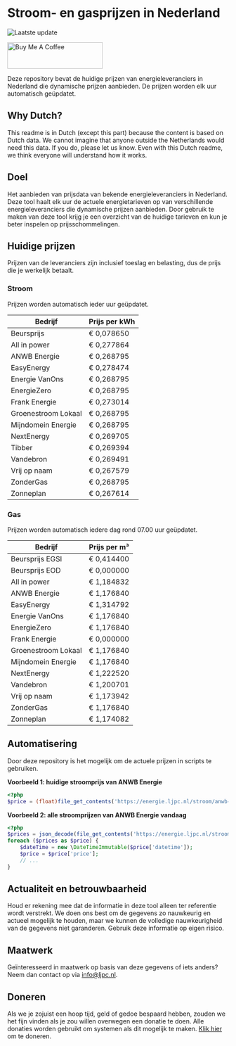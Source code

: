 # Stroom- en gasprijzen in Nederland

![Laatste update](https://img.shields.io/badge/laatste%20update-2023--11--01%2007%3A00%20CET-brightgreen)

<a href="https://www.buymeacoffee.com/Lars-" target="_blank"><img src="https://cdn.buymeacoffee.com/buttons/v2/default-orange.png" alt="Buy Me A Coffee" height="60" style="height: 60px !important;width: 217px !important;" ></a>

Deze repository bevat de huidige prijzen van energieleveranciers in Nederland die dynamische prijzen aanbieden. De prijzen worden elk uur automatisch geüpdatet.

## Why Dutch?

This readme is in Dutch (except this part) because the content is based on Dutch data. We cannot imagine that anyone outside the Netherlands would need this data. If you do, please let us know. Even with this Dutch readme, we think
everyone will understand how it works.

## Doel

Het aanbieden van prijsdata van bekende energieleveranciers in Nederland. Deze tool haalt elk uur de actuele energietarieven op van verschillende energieleveranciers die dynamische prijzen aanbieden. Door gebruik te maken van deze tool
krijg je een overzicht van de huidige tarieven en kun je beter inspelen op prijsschommelingen.

## Huidige prijzen

Prijzen van de leveranciers zijn inclusief toeslag en belasting, dus de prijs die je werkelijk betaalt.

### Stroom

Prijzen worden automatisch ieder uur geüpdatet.

 Bedrijf | Prijs per kWh 
---------|---------------
Beursprijs | € 0,078650
All in power | € 0,277864
ANWB Energie | € 0,268795
EasyEnergy | € 0,278474
Energie VanOns | € 0,268795
EnergieZero | € 0,268795
Frank Energie | € 0,273014
Groenestroom Lokaal | € 0,268795
Mijndomein Energie | € 0,268795
NextEnergy | € 0,269705
Tibber | € 0,269394
Vandebron | € 0,269491
Vrij op naam | € 0,267579
ZonderGas | € 0,268795
Zonneplan | € 0,267614


### Gas

Prijzen worden automatisch iedere dag rond 07.00 uur geüpdatet.

 Bedrijf | Prijs per m³ 
---------|--------------
Beursprijs EGSI | € 0,414400
Beursprijs EOD | € 0,000000
All in power | € 1,184832
ANWB Energie | € 1,176840
EasyEnergy | € 1,314792
Energie VanOns | € 1,176840
EnergieZero | € 1,176840
Frank Energie | € 0,000000
Groenestroom Lokaal | € 1,176840
Mijndomein Energie | € 1,176840
NextEnergy | € 1,222520
Vandebron | € 1,200701
Vrij op naam | € 1,173942
ZonderGas | € 1,176840
Zonneplan | € 1,174082


## Automatisering

Door deze repository is het mogelijk om de actuele prijzen in scripts te gebruiken.

**Voorbeeld 1: huidige stroomprijs van ANWB Energie**

```php
<?php
$price = (float)file_get_contents('https://energie.ljpc.nl/stroom/anwb-energie-nu.txt');

```

**Voorbeeld 2: alle stroomprijzen van ANWB Energie vandaag**

```php
<?php
$prices = json_decode(file_get_contents('https://energie.ljpc.nl/stroom/all-in-power-vandaag.json'),true);
foreach ($prices as $price) {
    $dateTime = new \DateTimeImmutable($price['datetime']);
    $price = $price['price'];
    // ...
}
```

## Actualiteit en betrouwbaarheid

Houd er rekening mee dat de informatie in deze tool alleen ter referentie wordt verstrekt. We doen ons best om de gegevens zo nauwkeurig en actueel mogelijk te houden, maar we kunnen de volledige nauwkeurigheid van de gegevens niet
garanderen. Gebruik deze informatie op eigen risico.

## Maatwerk

Geïnteresseerd in maatwerk op basis van deze gegevens of iets anders? Neem dan contact op
via [info@ljpc.nl](mailto:info@ljpc.nl?subject=Energie%20prijzen).

## Doneren

Als we je zojuist een hoop tijd, geld of gedoe bespaard hebben, zouden we het fijn vinden als je zou willen overwegen een
donatie te doen. Alle donaties worden gebruikt om systemen als dit mogelijk te
maken. [Klik hier](https://www.buymeacoffee.com/Lars-) om te doneren.
